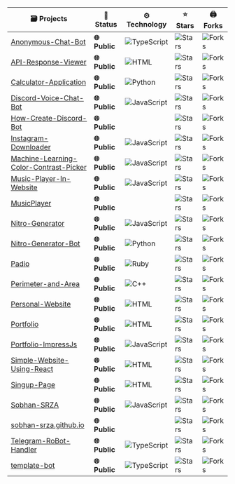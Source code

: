 | 🗃 Projects | 📡 Status | ⚙️ Technology | ⭐ Stars | 🖨 Forks |
| ----------- | ----------- | ----------- | ----------- | ----------- |
| [Anonymous-Chat-Bot](https://github.com/Sobhan-SRZA/Anonymous-Chat-Bot) | **🌐 Public** | ![TypeScript](https://img.shields.io/badge/-TypeScript-blue?style=flat-square) | ![Stars](https://img.shields.io/github/stars/Sobhan-SRZA/Anonymous-Chat-Bot?style=flat-square) | ![Forks](https://img.shields.io/github/forks/Sobhan-SRZA/Anonymous-Chat-Bot?style=flat-square) |
| [API-Response-Viewer](https://github.com/Sobhan-SRZA/API-Response-Viewer) | **🌐 Public** | ![HTML](https://img.shields.io/badge/-HTML-blue?style=flat-square) | ![Stars](https://img.shields.io/github/stars/Sobhan-SRZA/API-Response-Viewer?style=flat-square) | ![Forks](https://img.shields.io/github/forks/Sobhan-SRZA/API-Response-Viewer?style=flat-square) |
| [Calculator-Application](https://github.com/Sobhan-SRZA/Calculator-Application) | **🌐 Public** | ![Python](https://img.shields.io/badge/-Python-blue?style=flat-square) | ![Stars](https://img.shields.io/github/stars/Sobhan-SRZA/Calculator-Application?style=flat-square) | ![Forks](https://img.shields.io/github/forks/Sobhan-SRZA/Calculator-Application?style=flat-square) |
| [Discord-Voice-Chat-Bot](https://github.com/Sobhan-SRZA/Discord-Voice-Chat-Bot) | **🌐 Public** | ![JavaScript](https://img.shields.io/badge/-JavaScript-blue?style=flat-square) | ![Stars](https://img.shields.io/github/stars/Sobhan-SRZA/Discord-Voice-Chat-Bot?style=flat-square) | ![Forks](https://img.shields.io/github/forks/Sobhan-SRZA/Discord-Voice-Chat-Bot?style=flat-square) |
| [How-Create-Discord-Bot](https://github.com/Sobhan-SRZA/How-Create-Discord-Bot) | **🌐 Public** |  | ![Stars](https://img.shields.io/github/stars/Sobhan-SRZA/How-Create-Discord-Bot?style=flat-square) | ![Forks](https://img.shields.io/github/forks/Sobhan-SRZA/How-Create-Discord-Bot?style=flat-square) |
| [Instagram-Downloader](https://github.com/Sobhan-SRZA/Instagram-Downloader) | **🌐 Public** | ![JavaScript](https://img.shields.io/badge/-JavaScript-blue?style=flat-square) | ![Stars](https://img.shields.io/github/stars/Sobhan-SRZA/Instagram-Downloader?style=flat-square) | ![Forks](https://img.shields.io/github/forks/Sobhan-SRZA/Instagram-Downloader?style=flat-square) |
| [Machine-Learning-Color-Contrast-Picker](https://github.com/Sobhan-SRZA/Machine-Learning-Color-Contrast-Picker) | **🌐 Public** | ![JavaScript](https://img.shields.io/badge/-JavaScript-blue?style=flat-square) | ![Stars](https://img.shields.io/github/stars/Sobhan-SRZA/Machine-Learning-Color-Contrast-Picker?style=flat-square) | ![Forks](https://img.shields.io/github/forks/Sobhan-SRZA/Machine-Learning-Color-Contrast-Picker?style=flat-square) |
| [Music-Player-In-Website](https://github.com/Sobhan-SRZA/Music-Player-In-Website) | **🌐 Public** | ![JavaScript](https://img.shields.io/badge/-JavaScript-blue?style=flat-square) | ![Stars](https://img.shields.io/github/stars/Sobhan-SRZA/Music-Player-In-Website?style=flat-square) | ![Forks](https://img.shields.io/github/forks/Sobhan-SRZA/Music-Player-In-Website?style=flat-square) |
| [MusicPlayer](https://github.com/Sobhan-SRZA/MusicPlayer) | **🌐 Public** |  | ![Stars](https://img.shields.io/github/stars/Sobhan-SRZA/MusicPlayer?style=flat-square) | ![Forks](https://img.shields.io/github/forks/Sobhan-SRZA/MusicPlayer?style=flat-square) |
| [Nitro-Generator](https://github.com/Sobhan-SRZA/Nitro-Generator) | **🌐 Public** | ![JavaScript](https://img.shields.io/badge/-JavaScript-blue?style=flat-square) | ![Stars](https://img.shields.io/github/stars/Sobhan-SRZA/Nitro-Generator?style=flat-square) | ![Forks](https://img.shields.io/github/forks/Sobhan-SRZA/Nitro-Generator?style=flat-square) |
| [Nitro-Generator-Bot](https://github.com/Sobhan-SRZA/Nitro-Generator-Bot) | **🌐 Public** | ![Python](https://img.shields.io/badge/-Python-blue?style=flat-square) | ![Stars](https://img.shields.io/github/stars/Sobhan-SRZA/Nitro-Generator-Bot?style=flat-square) | ![Forks](https://img.shields.io/github/forks/Sobhan-SRZA/Nitro-Generator-Bot?style=flat-square) |
| [Padio](https://github.com/Sobhan-SRZA/Padio) | **🌐 Public** | ![Ruby](https://img.shields.io/badge/-Ruby-blue?style=flat-square) | ![Stars](https://img.shields.io/github/stars/Sobhan-SRZA/Padio?style=flat-square) | ![Forks](https://img.shields.io/github/forks/Sobhan-SRZA/Padio?style=flat-square) |
| [Perimeter-and-Area](https://github.com/Sobhan-SRZA/Perimeter-and-Area) | **🌐 Public** | ![C++](https://img.shields.io/badge/-C%2B%2B-blue?style=flat-square) | ![Stars](https://img.shields.io/github/stars/Sobhan-SRZA/Perimeter-and-Area?style=flat-square) | ![Forks](https://img.shields.io/github/forks/Sobhan-SRZA/Perimeter-and-Area?style=flat-square) |
| [Personal-Website](https://github.com/Sobhan-SRZA/Personal-Website) | **🌐 Public** | ![HTML](https://img.shields.io/badge/-HTML-blue?style=flat-square) | ![Stars](https://img.shields.io/github/stars/Sobhan-SRZA/Personal-Website?style=flat-square) | ![Forks](https://img.shields.io/github/forks/Sobhan-SRZA/Personal-Website?style=flat-square) |
| [Portfolio](https://github.com/Sobhan-SRZA/Portfolio) | **🌐 Public** | ![HTML](https://img.shields.io/badge/-HTML-blue?style=flat-square) | ![Stars](https://img.shields.io/github/stars/Sobhan-SRZA/Portfolio?style=flat-square) | ![Forks](https://img.shields.io/github/forks/Sobhan-SRZA/Portfolio?style=flat-square) |
| [Portfolio-ImpressJs](https://github.com/Sobhan-SRZA/Portfolio-ImpressJs) | **🌐 Public** | ![JavaScript](https://img.shields.io/badge/-JavaScript-blue?style=flat-square) | ![Stars](https://img.shields.io/github/stars/Sobhan-SRZA/Portfolio-ImpressJs?style=flat-square) | ![Forks](https://img.shields.io/github/forks/Sobhan-SRZA/Portfolio-ImpressJs?style=flat-square) |
| [Simple-Website-Using-React](https://github.com/Sobhan-SRZA/Simple-Website-Using-React) | **🌐 Public** | ![HTML](https://img.shields.io/badge/-HTML-blue?style=flat-square) | ![Stars](https://img.shields.io/github/stars/Sobhan-SRZA/Simple-Website-Using-React?style=flat-square) | ![Forks](https://img.shields.io/github/forks/Sobhan-SRZA/Simple-Website-Using-React?style=flat-square) |
| [Singup-Page](https://github.com/Sobhan-SRZA/Singup-Page) | **🌐 Public** | ![HTML](https://img.shields.io/badge/-HTML-blue?style=flat-square) | ![Stars](https://img.shields.io/github/stars/Sobhan-SRZA/Singup-Page?style=flat-square) | ![Forks](https://img.shields.io/github/forks/Sobhan-SRZA/Singup-Page?style=flat-square) |
| [Sobhan-SRZA](https://github.com/Sobhan-SRZA/Sobhan-SRZA) | **🌐 Public** | ![JavaScript](https://img.shields.io/badge/-JavaScript-blue?style=flat-square) | ![Stars](https://img.shields.io/github/stars/Sobhan-SRZA/Sobhan-SRZA?style=flat-square) | ![Forks](https://img.shields.io/github/forks/Sobhan-SRZA/Sobhan-SRZA?style=flat-square) |
| [sobhan-srza.github.io](https://github.com/Sobhan-SRZA/sobhan-srza.github.io) | **🌐 Public** |  | ![Stars](https://img.shields.io/github/stars/Sobhan-SRZA/sobhan-srza.github.io?style=flat-square) | ![Forks](https://img.shields.io/github/forks/Sobhan-SRZA/sobhan-srza.github.io?style=flat-square) |
| [Telegram-RoBot-Handler](https://github.com/Sobhan-SRZA/Telegram-RoBot-Handler) | **🌐 Public** | ![TypeScript](https://img.shields.io/badge/-TypeScript-blue?style=flat-square) | ![Stars](https://img.shields.io/github/stars/Sobhan-SRZA/Telegram-RoBot-Handler?style=flat-square) | ![Forks](https://img.shields.io/github/forks/Sobhan-SRZA/Telegram-RoBot-Handler?style=flat-square) |
| [template-bot](https://github.com/Sobhan-SRZA/template-bot) | **🌐 Public** | ![TypeScript](https://img.shields.io/badge/-TypeScript-blue?style=flat-square) | ![Stars](https://img.shields.io/github/stars/Sobhan-SRZA/template-bot?style=flat-square) | ![Forks](https://img.shields.io/github/forks/Sobhan-SRZA/template-bot?style=flat-square) |
